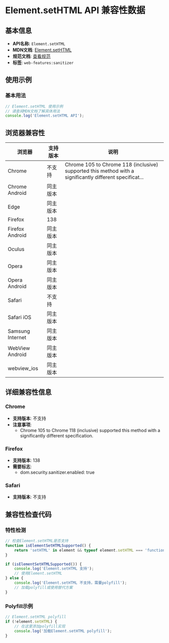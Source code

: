 # Element.setHTML API 兼容性数据

## 基本信息

- **API名称**: `Element.setHTML`
- **MDN文档**: [Element.setHTML](https://developer.mozilla.org/docs/Web/API/Element/setHTML)
- **规范文档**: [查看规范](https://wicg.github.io/sanitizer-api/#dom-element-sethtml)
- **标签**: `web-features:sanitizer`

## 使用示例

### 基本用法

```javascript
// Element.setHTML 使用示例
// 请查阅MDN文档了解具体用法
console.log('Element.setHTML API');
```

## 浏览器兼容性

| 浏览器 | 支持版本 | 说明 |
|--------|----------|------|
| Chrome | 不支持 | Chrome 105 to Chrome 118 (inclusive) supported this method with a significantly different specificat... |
| Chrome Android | 同主版本 |  |
| Edge | 同主版本 |  |
| Firefox | 138 |  |
| Firefox Android | 同主版本 |  |
| Oculus | 同主版本 |  |
| Opera | 同主版本 |  |
| Opera Android | 同主版本 |  |
| Safari | 不支持 |  |
| Safari iOS | 同主版本 |  |
| Samsung Internet | 同主版本 |  |
| WebView Android | 同主版本 |  |
| webview_ios | 同主版本 |  |

## 详细兼容性信息

### Chrome

- **支持版本**: 不支持
- **注意事项**:
  - Chrome 105 to Chrome 118 (inclusive) supported this method with a significantly different specification.

### Firefox

- **支持版本**: 138
- **需要标志**: 
  - dom.security.sanitizer.enabled: true

### Safari

- **支持版本**: 不支持

## 兼容性检查代码

### 特性检测

```javascript
// 检查Element.setHTML是否支持
function isElementSetHTMLSupported() {
    return 'setHTML' in element && typeof element.setHTML === 'function';
}

if (isElementSetHTMLSupported()) {
    console.log('Element.setHTML 支持');
    // 使用Element.setHTML
} else {
    console.log('Element.setHTML 不支持，需要polyfill');
    // 加载polyfill或使用替代方案
}
```

### Polyfill示例

```javascript
// Element.setHTML polyfill
if (!element.setHTML) {
    // 在这里添加polyfill实现
    console.log('加载Element.setHTML polyfill');
}
```

